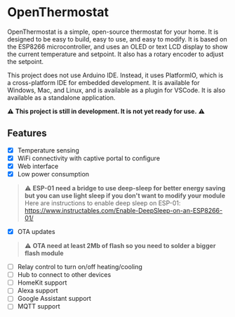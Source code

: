 # OpenThermostat

OpenThermostat is a simple, open-source thermostat for your home. It is designed to be easy to build, easy to use, and easy to modify. It is based on the ESP8266 microcontroller, and uses an OLED or text LCD display to show the current temperature and setpoint. It also has a rotary encoder to adjust the setpoint.

This project does not use Arduino IDE. Instead, it uses PlatformIO, which is a cross-platform IDE for embedded development. It is available for Windows, Mac, and Linux, and is available as a plugin for VSCode. It is also available as a standalone application.

:warning: **This project is still in development. It is not yet ready for use.** :warning:

## Features
 - [x] Temperature sensing
 - [x] WiFi connectivity with captive portal to configure
 - [x] Web interface
 - [x] Low power consumption
  > :warning: **ESP-01 need a bridge to use deep-sleep for better energy saving but you can use light sleep if you don't want to modify your module**
  Here are instructions to enable deep sleep on ESP-01:
  https://www.instructables.com/Enable-DeepSleep-on-an-ESP8266-01/
 - [x] OTA updates
  > :warning: **OTA need at least 2Mb of flash so you need to solder a bigger flash module**
 - [ ] Relay control to turn on/off heating/cooling
 - [ ] Hub to connect to other devices
 - [ ] HomeKit support
 - [ ] Alexa support
 - [ ] Google Assistant support
 - [ ] MQTT support
